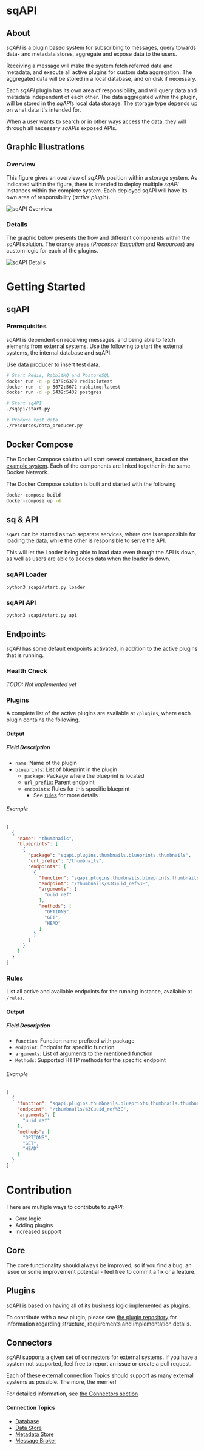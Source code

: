 # sqAPI

## About
*sqAPI* is a plugin based system for subscribing to messages,
query towards data- and metadata stores,
aggregate and expose data to the users.

Receiving a message will make the system fetch referred data and metadata,
and execute all active plugins for custom data aggregation.
The aggregated data will be stored in a local database, and on disk if necessary.

Each *sqAPI* plugin has its own area of responsibility, and will query data and metadata
independent of each other. The data aggregated within the plugin, will be stored in
the *sqAPI*s local data storage.
The storage type depends up on what data it's intended for.

When a user wants to search or in other ways access the data,
they will through all necessary *sqAPI*s exposed APIs.

## Graphic illustrations
### Overview
This figure gives an overview of *sqAPI*s position within a storage system.
As indicated within the figure,
there is intended to deploy multiple *sqAPI* instances within the complete system.
Each deployed sqAPI will have its own area of responsibility (_active plugin_).

![sqAPI Overview](resources/images/sqapi_overview.png)

### Details
The graphic below presents the flow and different components within the sqAPI solution.
The orange areas (_Processor Execution_ and _Resources_) are custom logic for each of the plugins.

![sqAPI Details](resources/images/sqapi_details.png)


# Getting Started
## sqAPI
### Prerequisites
sqAPI is dependent on receiving messages, and being able to fetch elements from external systems.
Use the following to start the external systems, the internal database and sqAPI.

Use [data producer](resources/test/data_producer.py) to insert test data.
```bash
# Start Redis, RabbitMQ and PostgreSQL
docker run -d -p 6379:6379 redis:latest
docker run -d -p 5672:5672 rabbitmq:latest
docker run -d -p 5432:5432 postgres

# Start sqAPI
./sqapi/start.py

# Produce test data
./resources/data_producer.py
```

## Docker Compose
The Docker Compose solution will start several containers,
based on the [example system](resources/docs/EXAMPLE_SYSTEM.md).
Each of the components are linked together in the same Docker Network.

The Docker Compose solution is built and started with the following
```bash
docker-compose build
docker-compose up -d
```

## sq & API
`sqAPI` can be started as two separate services,
where one is responsible for loading the data,
while the other is responsible to serve the API.

This will let the Loader being able to load data even though the API is down,
as well as users are able to access data when the loader is down.

### sqAPI Loader
```bash
python3 sqapi/start.py loader
```

### sqAPI API
```bash
python3 sqapi/start.py api
```

## Endpoints
*sqAPI* has some default endpoints activated,
in addition to the active plugins that is running.

### Health Check
_TODO: Not implemented yet_

### Plugins
A complete list of the active plugins are available at `/plugins`,
where each plugin contains the following.

#### Output
##### Field Description
* `name`: Name of the plugin
* `blueprints`: List of blueprint in the plugin
  * `package`: Package where the blueprint is located
  * `url_prefix`: Parent endpoint
  * `endpoints`: Rules for this specific blueprint
    * See [rules](#rules) for more details

###### Example
```json
[
  {
    "name": "thumbnails",
    "blueprints": [
      {
        "package": "sqapi.plugins.thumbnails.blueprints.thumbnails",
        "url_prefix": "/thumbnails",
        "endpoints": [
          {
            "function": "sqapi.plugins.thumbnails.blueprints.thumbnails.thumbnail_by_uuid",
            "endpoint": "/thumbnails/%3Cuuid_ref%3E",
            "arguments": [
              "uuid_ref"
            ],
            "methods": [
              "OPTIONS",
              "GET",
              "HEAD"
            ]
          }
        ]
      }
    ]
  }
]
```

### Rules
List all active and available endpoints for the running instance,
available at `/rules`.

#### Output
##### Field Description
* `function`: Function name prefixed with package
* `endpoint`: Endpoint for specific function
* `arguments`: List of arguments to the mentioned function
* `Methods`: Supported HTTP methods for the specific endpoint

###### Example
```json
[
  {
    "function": "sqapi.plugins.thumbnails.blueprints.thumbnails.thumbnail_by_uuid",
    "endpoint": "/thumbnails/%3Cuuid_ref%3E",
    "arguments": [
      "uuid_ref"
    ],
    "methods": [
      "OPTIONS",
      "GET",
      "HEAD"
    ]
  }
]
```


# Contribution
There are multiple ways to contribute to *sqAPI*:
* Core logic
* Adding plugins
* Increased support

## Core
The core functionality should always be improved,
so if you find a bug, an issue or some improvement potential -
feel free to commit a fix or a feature.

## Plugins
sqAPI is based on having all of its business logic implemented as plugins.

To contribute with a new plugin, please see
[the plugin repository](https://github.com/mabruras/sqapi-plugins/blob/master/README.md)
for information regarding structure, requirements and implementation details.

## Connectors
*sqAPI* supports a given set of connectors for external systems.
If you have a system not supported, feel free to report an issue or create a pull request.

Each of these external connection Topics should support as many external systems as possible.
The more, the merrier!

For detailed information, see [the Connectors section](resources/docs/CONNECTORS.md)

#### Connection Topics
* [Database](resources/docs/CONNECTORS.md#database)
* [Data Store](resources/docs/CONNECTORS.md#data-store)
* [Metadata Store](resources/docs/CONNECTORS.md#metadata-store)
* [Message Broker](resources/docs/CONNECTORS.md#message-broker)
